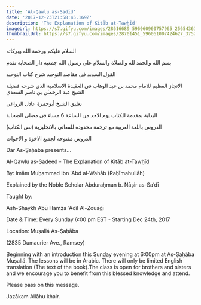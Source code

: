 ```yaml
---
title: 'Al-Qawlu as-Sadīd'
date: '2017-12-23T21:58:45.169Z'
description: 'The Explanation of Kitāb at-Tawḥīd'
imageUrl: https://s7.gifyu.com/images/28616689_596060960757965_2565436184017360224_o.jpg_nc_cat101_nc_sid8024bb_nc_ohctX_T2LwFtl4AX9maUR4_nc_htscontent.fybz1-1.jpg
thumbnailUrl: https://s7.gifyu.com/images/28701451_596061007424627_3752434535142101704_o.jpg_nc_cat108_nc_sid8024bb_nc_ohcAcWsF9s01WwAX-azZ-l_nc_htscontent.fybz1-1.jpg
---
```


السلام عليكم ورحمة الله وبركاته

بسم الله والحمد لله والصلاة والسلام على رسول الله
جمعية دار الصحابة تقدم

القول السديد في مقاصد التوحيد
شرح كتاب التوحيد

الانجاز العظيم للامام محمد بن عبد الوهاب في العقيدة الاسلامية
الذي شرحه فضيلة الشيخ عبد الرحمـٰن بن ناصر السعدي

تعليق الشيخ أبوحمزة عادل الزواغي

البداية بمقدمة للكتاب يوم الاحد من الساعة 6 مساء في مصلى الصحابة

الدروس باللغة العربية مع ترجمة محدودة للمعاني بالانجليزية (نص الكتاب)

الدروس مفتوحة لجميع الاخوة و الاخوات

Dār As-Ṣaḥāba presents...

Al-Qawlu as-Sadeed - The Explanation of Kitāb at-Tawḥīd

By: Imām Muḥammad Ibn ʿAbd al-Wahāb (Raḥīmahullāh)

Explained by the Noble Scholar Abduraḥman b. Nāṣir as-Saʿdī

Taught by:

Ash-Shaykh Abū Hamza ʿĀdil Al-Zouāġī

Date & Time:
Every Sunday 6:00 pm EST - Starting Dec 24th, 2017

Location:
Muṣallá As-Ṣaḥāba

(2835 Dumaurier Ave., Ramsey)

Beginning with an introduction this Sunday evening at 6:00pm at As-Ṣaḥāba Muṣallá.
The lessons will be in Arabic. There will only be limited English translation (The text of the book).The class is open for brothers and sisters and we encourage you to benefit from this blessed knowledge and attend.

Please pass on this message.

Jazākam Allāhu khair.
